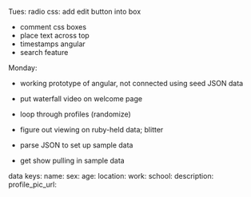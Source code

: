 

Tues:
radio css: add edit button into box


* comment css boxes
* place text across top
* timestamps angular
* search feature


Monday:
* working prototype of angular, not connected using seed JSON data
* put waterfall video on welcome page
* loop through profiles (randomize)

* figure out viewing on ruby-held data; blitter
* parse JSON to set up sample data
* get show pulling in sample data


data keys:
name:
sex: age:
location: work:
school: description:
profile_pic_url:

